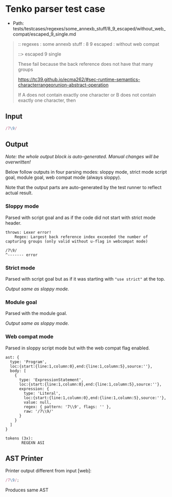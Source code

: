 # Tenko parser test case

- Path: tests/testcases/regexes/some_annexb_stuff/8_9_escaped/without_web_compat/escaped_9_single.md

> :: regexes : some annexb stuff : 8 9 escaped : without web compat
>
> ::> escaped 9 single
>
> These fail because the back reference does not have that many groups
>
> https://tc39.github.io/ecma262/#sec-runtime-semantics-characterrangeorunion-abstract-operation
>
> If A does not contain exactly one character or B does not contain exactly one character, then

## Input

`````js
/7\9/
`````

## Output

_Note: the whole output block is auto-generated. Manual changes will be overwritten!_

Below follow outputs in four parsing modes: sloppy mode, strict mode script goal, module goal, web compat mode (always sloppy).

Note that the output parts are auto-generated by the test runner to reflect actual result.

### Sloppy mode

Parsed with script goal and as if the code did not start with strict mode header.

`````
throws: Lexer error!
    Regex: Largest back reference index exceeded the number of capturing groups (only valid without u-flag in webcompat mode)

/7\9/
^------- error
`````

### Strict mode

Parsed with script goal but as if it was starting with `"use strict"` at the top.

_Output same as sloppy mode._

### Module goal

Parsed with the module goal.

_Output same as sloppy mode._

### Web compat mode

Parsed in sloppy script mode but with the web compat flag enabled.

`````
ast: {
  type: 'Program',
  loc:{start:{line:1,column:0},end:{line:1,column:5},source:''},
  body: [
    {
      type: 'ExpressionStatement',
      loc:{start:{line:1,column:0},end:{line:1,column:5},source:''},
      expression: {
        type: 'Literal',
        loc:{start:{line:1,column:0},end:{line:1,column:5},source:''},
        value: null,
        regex: { pattern: '7\\9', flags: '' },
        raw: '/7\\9/'
      }
    }
  ]
}

tokens (3x):
       REGEXN ASI
`````


## AST Printer

Printer output different from input [web]:

````js
/7\9/;
````

Produces same AST
